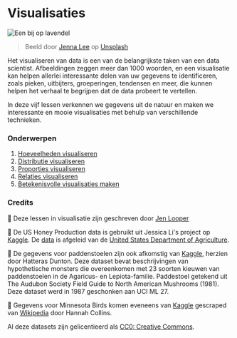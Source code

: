 # Visualisaties

![Een bij op lavendel](./images/bee.jpg)
> Beeld door <a href="https://unsplash.com/@jenna2980?utm_source=unsplash&utm_medium=referral&utm_content=creditCopyText">Jenna Lee</a> op <a href="https://unsplash.com/s/photos/bees-in-a-meadow?utm_source=unsplash&utm_medium=referral&utm_content=creditCopyText">Unsplash</a>

Het visualiseren van data is een van de belangrijkste taken van een data scientist. Afbeeldingen zeggen meer dan 1000 woorden, en een visualisatie kan helpen allerlei interessante delen van uw gegevens te identificeren, zoals pieken, uitbijters, groeperingen, tendensen en meer, die kunnen helpen het verhaal te begrijpen dat de data probeert te vertellen.

In deze vijf lessen verkennen we gegevens uit de natuur en maken we interessante en mooie visualisaties met behulp van verschillende technieken.
### Onderwerpen

1. [Hoeveelheden visualiseren](09-visualization-quantities/README.md)
1. [Distributie visualiseren](10-visualization-distributions/README.md)
1. [Proporties visualiseren](11-visualization-proportions/README.md)
1. [Relaties visualiseren](12-visualization-relationships/README.md)
1. [Betekenisvolle visualisaties maken](13-meaningful-visualizations/README.md)

### Credits

🌸 Deze lessen in visualisatie zijn geschreven door [Jen Looper](https://twitter.com/jenlooper)

🍯 De US Honey Production data is gebruikt uit Jessica Li's project op [Kaggle](https://www.kaggle.com/jessicali9530/honey-production). De [data](https://usda.library.cornell.edu/concern/publications/rn301137d) is afgeleid van de [United States Department of Agriculture](https://www.nass.usda.gov/About_NASS/index.php).

🍄 De gegevens voor paddenstoelen zijn ook afkomstig van [Kaggle](https://www.kaggle.com/hatterasdunton/mushroom-classification-updated-dataset), herzien door Hatteras Dunton. Deze dataset bevat beschrijvingen van hypothetische monsters die overeenkomen met 23 soorten kieuwen van paddenstoelen in de Agaricus- en Lepiota-familie. Paddestoel getekend uit The Audubon Society Field Guide to North American Mushrooms (1981). Deze dataset werd in 1987 geschonken aan UCI ML 27.

🦆 Gegevens voor Minnesota Birds komen eveneens van [Kaggle](https://www.kaggle.com/hannahcollins/minnesota-birds) gescraped van [Wikipedia](https://en.wikipedia.org/wiki/List_of_birds_of_Minnesota) door Hannah Collins.

Al deze datasets zijn gelicentieerd als [CC0: Creative Commons](https://creativecommons.org/publicdomain/zero/1.0/).
